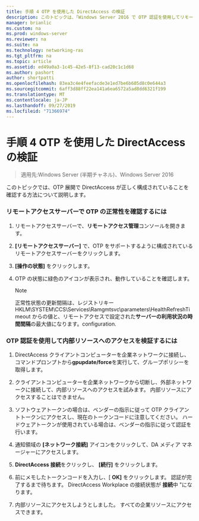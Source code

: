 ```yaml
---
title: 手順 4 OTP を使用した DirectAccess の検証
description: このトピックは、「Windows Server 2016 で OTP 認証を使用してリモートアクセスを展開する」の一部です。
manager: brianlic
ms.custom: na
ms.prod: windows-server
ms.reviewer: na
ms.suite: na
ms.technology: networking-ras
ms.tgt_pltfrm: na
ms.topic: article
ms.assetid: ed49a0a3-1c45-42e5-8f13-cad20c1c1d68
ms.author: pashort
author: shortpatti
ms.openlocfilehash: 83ea3c4e4feefacde3e1ed7be6b605d8c0e644a3
ms.sourcegitcommit: 6aff3d88ff22ea141a6ea6572a5ad8dd6321f199
ms.translationtype: MT
ms.contentlocale: ja-JP
ms.lasthandoff: 09/27/2019
ms.locfileid: "71366974"
---
```

# <a name="step-4-verify-directaccess-with-otp"></a>手順 4 OTP を使用した DirectAccess の検証

>適用先:Windows Server (半期チャネル)、Windows Server 2016

このトピックでは、OTP 展開で DirectAccess が正しく構成されていることを確認する方法について説明します。
  
### <a name="to-verify-otp-health-on-the-remote-access-server"></a>リモートアクセスサーバーで OTP の正常性を確認するには

1. リモートアクセスサーバーで、**リモートアクセス管理**コンソールを開きます。  

2. **[リモートアクセスサーバー]** で、OTP をサポートするように構成されているリモートアクセスサーバーをクリックします。  

3. **[操作の状態]** をクリックします。  

4. OTP の状態に緑色のアイコンが表示され、動作していることを確認します。  
  
    > [!NOTE]  
    > 正常性状態の更新間隔は、レジストリキー HKLM\SYSTEM\CCS\Services\Ramgmtsvc\parameters\HealthRefreshTimeout からの値と、リモートアクセスで設定された**サーバーの利用状況の時間間隔**の最大値になります。configuration.  
  
### <a name="to-verify-access-to-internal-resources-using-otp-authentication"></a>OTP 認証を使用して内部リソースへのアクセスを検証するには  
  
1.  DirectAccess クライアントコンピューターを企業ネットワークに接続し、コマンドプロンプトから**gpupdate/force**を実行して、グループポリシーを取得します。  
  
2.  クライアントコンピューターを企業ネットワークから切断し、外部ネットワークに接続して、内部リソースへのアクセスを試みます。 内部リソースにアクセスすることはできません。  
  
3.  ソフトウェアトークンの場合は、ベンダーの指示に従って OTP クライアントトークンにアクセスし、現在のトークンコードに注意してください。 ハードウェアトークンが使用されている場合は、ベンダーの指示に従って認証を行います。  
  
4.  通知領域の **[ネットワーク接続]** アイコンをクリックして、DA メディア マネージャーにアクセスします。  
  
5.  **DirectAccess 接続**をクリックし、 **[続行]** をクリックします。  
  
6.  前にメモしたトークンコードを入力し、[ **OK]** をクリックします。 認証が完了するまで待ちます。 DirectAccess Workplace の接続状態が **接続**中 "になります。  
  
7.  内部リソースにアクセスしようとしました。 すべての企業リソースにアクセスできます。  
  


